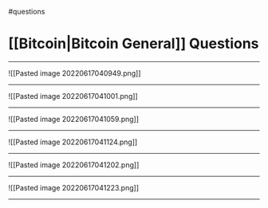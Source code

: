 #questions
# [[Bitcoin|Bitcoin General]] Questions
___
![[Pasted image 20220617040949.png]]

___
![[Pasted image 20220617041001.png]]

___
![[Pasted image 20220617041059.png]]


___
![[Pasted image 20220617041124.png]]

___
![[Pasted image 20220617041202.png]]


___
![[Pasted image 20220617041223.png]]

___